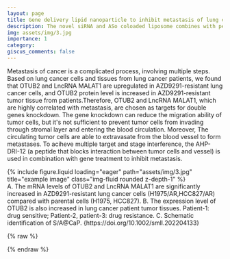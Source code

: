 ```yaml
---
layout: page
title: Gene delivery lipid nanoparticle to inhibit metastasis of lung cancer
description: The novel siRNA and ASo coloaded liposome combines with peptide drug to suppress metastasis by multitarget interference
img: assets/img/3.jpg
importance: 1
category: 
giscus_comments: false
---
```


Metastasis of cancer is a complicated process, involving multiple steps. Based on lung cancer cells and tissues from lung cancer patients, we found that OTUB2 and LncRNA MALAT1 are upregulated in AZD9291-resistant lung cancer cells, and OTUB2 protein level is increased in AZD9291-resistant tumor tissue from patients.Therefore, OTUB2 and LncRNA MALAT1, which are highly correlated with metastasis, are chosen as targets for double genes knockdown. The gene knockdown can reduce the migration ability of tumor cells, but it's not sufficient to prevent tumor cells from invading through stromal layer and entering the blood circulation. Moreover, The circulating tumor cells are able to extravasate from the blood vessel to form metastases. To aciheve multiple target and stage interference, the AHP-DRI-12 (a peptide that blocks interaction between tumor cells and vessel) is used in combination with gene treatment to inhibit metastasis.


<div class="row">
    <div class="col-sm mt-3 mt-md-0">
        {% include figure.liquid loading="eager" path="assets/img/3.jpg" title="example image" class="img-fluid rounded z-depth-1" %}
    </div>
</div>
<div class="caption">
    A. The mRNA levels of OTUB2 and LncRNA MALAT1 are significantly increased in AZD9291-resistant lung cancer cells (H1975/AR,HCC827/AR) compared with parental cells (H1975, HCC827). B. The expression level of OTUB2 is also increased in lung cancer patient tumor tissues. Patient-1: drug sensitive; Patient-2, patient-3: drug resistance. C. Schematic identification of S/A@CaP. {https://doi.org/10.1002/smll.202204133}
</div>

{% raw %}

{% endraw %}
